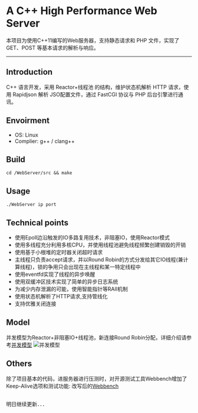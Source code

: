 # A C++ High Performance Web Server

本项目为使用C++11编写的Web服务器，支持静态请求和 PHP 文件，实现了 GET、POST 等基本请求的解析与响应。

----------

## Introduction  

C++ 语言开发，采用 Reactor+线程池 的结构，维护状态机解析 HTTP 请求，使用 Rapidjson 解析 JSO配置文件，通过 FastCGI 协议与 PHP 后台引擎进行通讯。

## Envoirment  

* OS: Linux 
* Complier: g++ / clang++ 

## Build

	cd /WebServer/src && make 

## Usage

	./WebServer ip port 

## Technical points

* 使用Epoll边沿触发的IO多路复用技术，非阻塞IO，使用Reactor模式
* 使用多线程充分利用多核CPU，并使用线程池避免线程频繁创建销毁的开销
* 使用基于小根堆的定时器关闭超时请求
* 主线程只负责accept请求，并以Round Robin的方式分发给其它IO线程(兼计算线程)，锁的争用只会出现在主线程和某一特定线程中
* 使用eventfd实现了线程的异步唤醒
* 使用双缓冲区技术实现了简单的异步日志系统
* 为减少内存泄漏的可能，使用智能指针等RAII机制
* 使用状态机解析了HTTP请求,支持管线化
* 支持优雅关闭连接
 
## Model

并发模型为Reactor+非阻塞IO+线程池，新连接Round Robin分配，详细介绍请参考[并发模型](https://github.com/linyacool/WebServer/blob/master/并发模型.md)
![并发模型](https://github.com/linyacool/WebServer/blob/master/datum/model.png)



## Others
除了项目基本的代码，进服务器进行压测时，对开源测试工具Webbench增加了Keep-Alive选项和测试功能: 改写后的[Webbench](https://github.com/linyacool/WebBench)

## 
明日继续更新．．．
